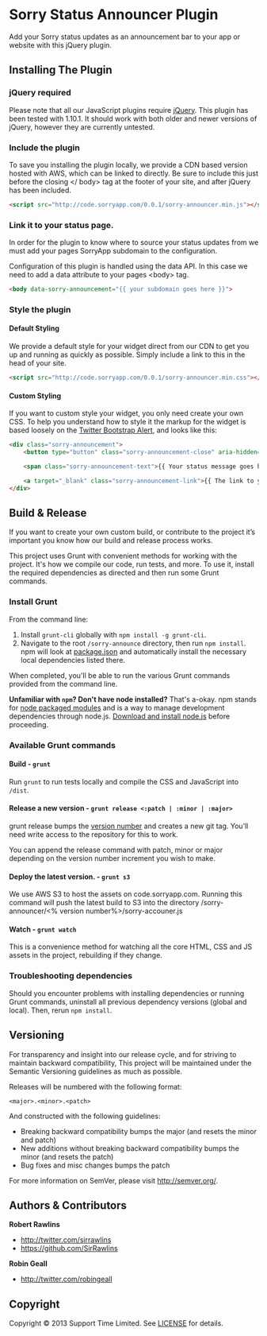 # Sorry Status Announcer Plugin

Add your Sorry status updates as an announcement bar to your app or website with this jQuery plugin.

## Installing The Plugin

### jQuery required

Please note that all our JavaScript plugins require [jQuery](http://jquery.com/). This plugin has been tested with 1.10.1. It should work with both older and newer versions of jQuery, however they are currently untested.

### Include the plugin

To save you installing the plugin locally, we provide a CDN based version hosted with AWS, which can be linked to directly. Be sure to include this just before the closing &lt;/ body&gt; tag at the footer of your site, and after jQuery has been included.

```HTML
<script src="http://code.sorryapp.com/0.0.1/sorry-announcer.min.js"></script>
```

### Link it to your status page.

In order for the plugin to know where to source your status updates from we must add your pages SorryApp subdomain to the configuration.

Configuration of this plugin is handled using the data API. In this case we need to add a data attribute to your pages &lt;body&gt; tag.

```HTML
<body data-sorry-announcement="{{ your subdomain goes here }}">
```

### Style the plugin

#### Default Styling

We provide a default style for your widget direct from our CDN to get you up and running as quickly as possible. Simply include a link to this in the head of your site.

```HTML
<script src="http://code.sorryapp.com/0.0.1/sorry-announcer.min.css"></script>
```

#### Custom Styling

If you want to custom style your widget, you only need create your own CSS. To help you understand how to style it the markup for the widget is based loosely on the [Twitter Bootstrap Alert](http://getbootstrap.com/components/#alerts), and looks like this:

```HTML
<div class="sorry-announcement">
	<button type="button" class="sorry-announcement-close" aria-hidden="true">&times;</button>

	<span class="sorry-announcement-text">{{ Your status message goes here }}</span> 

	<a target="_blank" class="sorry-announcement-link">{{ The link to your page goes here }}</a>
</div>
```

## Build &amp; Release

If you want to create your own custom build, or contribute to the project it’s important you know how our build and release process works.

This project uses Grunt with convenient methods for working with the project. It's how we compile our code, run tests, and more. To use it, install the required dependencies as directed and then run some Grunt commands.

### Install Grunt

From the command line:

1. Install `grunt-cli` globally with `npm install -g grunt-cli`.
2. Navigate to the root `/sorry-announce` directory, then run `npm install`. npm will look at [package.json](package.json) and automatically install the necessary local dependencies listed there.

When completed, you'll be able to run the various Grunt commands provided from the command line.

**Unfamiliar with `npm`? Don't have node installed?** That's a-okay. npm stands for [node packaged modules](http://npmjs.org/) and is a way to manage development dependencies through node.js. [Download and install node.js](http://nodejs.org/download/) before proceeding.

### Available Grunt commands

#### Build - `grunt`
Run `grunt` to run tests locally and compile the CSS and JavaScript into `/dist`.

#### Release a new version - `grunt release <:patch | :minor | :major>`
grunt release bumps the [version number](#versioning) and creates a new git tag. You’ll need write access to the repository for this to work.

You can append the release command with patch, minor or major depending on the version number increment you wish to make.

#### Deploy the latest version. - `grunt s3`
We use AWS S3 to host the assets on code.sorryapp.com. Running this command will push the latest build to S3 into the directory /sorry-announcer/<% version number%>/sorry-accouner.js

#### Watch - `grunt watch`
This is a convenience method for watching all the core HTML, CSS and JS assets in the project, rebuilding if they change.

### Troubleshooting dependencies

Should you encounter problems with installing dependencies or running Grunt commands, uninstall all previous dependency versions (global and local). Then, rerun `npm install`.

## Versioning

For transparency and insight into our release cycle, and for striving to maintain backward compatibility, This project will be maintained under the Semantic Versioning guidelines as much as possible.

Releases will be numbered with the following format:

`<major>.<minor>.<patch>`

And constructed with the following guidelines:

* Breaking backward compatibility bumps the major (and resets the minor and patch)
* New additions without breaking backward compatibility bumps the minor (and resets the patch)
* Bug fixes and misc changes bumps the patch

For more information on SemVer, please visit <http://semver.org/>.

## Authors & Contributors

**Robert Rawlins**

+ <http://twitter.com/sirrawlins>
+ <https://github.com/SirRawlins>

**Robin Geall**

+ <http://twitter.com/robingeall>

## Copyright

Copyright &copy; 2013 Support Time Limited. See [LICENSE](LICENCE) for details.
